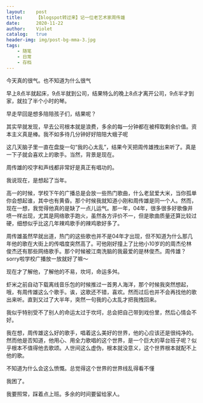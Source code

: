 ```yaml
---
layout:    post
title:     【blogspot转过来】记一位老艺术家周传雄
date:      2020-11-22
author:    Violet
catalog:   true
header-img: img/post-bg-mma-3.jpg
tags:
    - 随笔
    - 日常
    - 存档
---
```


今天真的很气。也不知道为什么很气

早上8点半就起床，9点半就到公司，结果特么的晚上8点才离开公司，9点半才到家，就拉了半个小时的琴。

早走早回是想多陪陪孩子们，结果呢？

其实早就发现，早去公司根本就是浪费，多余的每一分钟都在被榨取剩余价值。资本主义真是棒。我不如多待几分钟好好陪陪大蛾子呢



这几天脑子里一直在盘旋一句“我的心太乱”，结果今天把周传雄拽出来听了。真是一下子就会喜欢上的歌手。当然，背景是现在。

周传雄的咬字和声线都非常好是真正有唱功的。

我说现在，是想起了当年。

高一的时候，学校下午的广播总是会放一些热门歌曲，什么老鼠爱大米，当你孤单你会想起谁，其中也有黄昏。那个时候我就知道小刚和周传雄是同一个人。然而，现在一想，我觉得他真的是缺了一点儿运气。那一年，04年，很多很多好歌像井喷一样出现，尤其是网络歌手跑火，虽然各方评价不一，但是歌曲质量还算比较过硬，细想似乎比这几年辣鸡歌手的辣鸡歌好多了。

周传雄虽然早就出道，热门的这些歌也并不是04年才出现，但不知道为什么那几年他的歌在大街上的传唱度突然高了。可他刚好撞上了比他小10岁的的周杰伦林俊杰还有那些网络歌手。那个时候被江南洗脑的我最爱的是林俊杰。周传雄？sorry啦学校广播放一放就好了嘛～

现在才了解他，了解他的不易，坎坷，命运多舛。

虾米之前自动下载离线音乐包的时候推过一首男人海洋，那个时候我突然想起，哦，有周传雄这么个歌手。诶，这歌还不错，喜欢。然而过后也并不会再找他的歌出来听。直到又过了大半年，突然一句我的心太乱才把我拽回来。



我似乎特别受不了别人的命运太过于坎坷，总会把自己带到戏份里，然后心情会不好。



我在想，周传雄这么好的歌手，唱着这么美好的世界，他的心应该还是很纯净的。然而他是否知道，他用心、用全力歌唱的这个世界，是一个巨大的草台班子呢？似乎根本不值得他去歌颂。人世间这么虚伪，根本就没意义，这个世界根本就配不上他的歌。



不知道为什么会这么愤慨。总觉得这个世界的世界线乱得看不懂



我困了。

我要照常，踩着点上班。多余的时间要留给家人。
